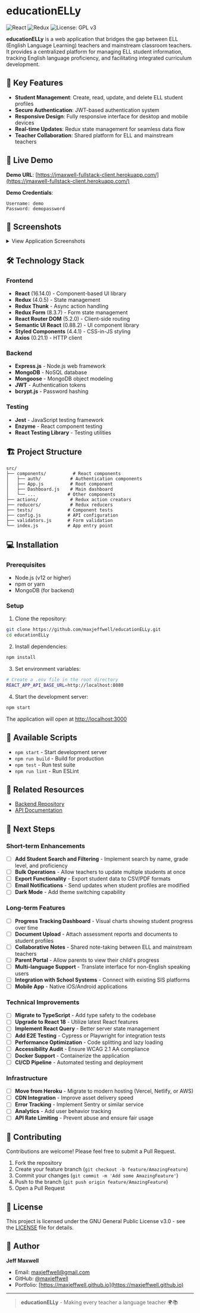 # educationELLy

![React](https://img.shields.io/badge/React-16.14.0-blue.svg?style=flat-square&logo=react)
![Redux](https://img.shields.io/badge/Redux-4.0.5-purple.svg?style=flat-square&logo=redux)
![License: GPL v3](https://img.shields.io/badge/License-GPLv3-blue.svg?style=flat-square)

**educationELLy** is a web application that bridges the gap between ELL (English Language Learning) teachers and mainstream classroom teachers. It provides a centralized platform for managing ELL student information, tracking English language proficiency, and facilitating integrated curriculum development.

## 🌟 Key Features

- **Student Management**: Create, read, update, and delete ELL student profiles
- **Secure Authentication**: JWT-based authentication system
- **Responsive Design**: Fully responsive interface for desktop and mobile devices
- **Real-time Updates**: Redux state management for seamless data flow
- **Teacher Collaboration**: Shared platform for ELL and mainstream teachers

## 🚀 Live Demo

**Demo URL**: [https://jmaxwell-fullstack-client.herokuapp.com/](https://jmaxwell-fullstack-client.herokuapp.com/)

**Demo Credentials**:

```
Username: demo
Password: demopassword
```

## 📸 Screenshots

<details>
<summary>View Application Screenshots</summary>

### Desktop Views

- [Landing Page](https://gyazo.com/e98b1d2276640f2cb0a54adee95896c2)
- [Login Page](https://gyazo.com/2d67665682bed2ed50fad959e1b6f26f)
- [Registration Page](https://gyazo.com/ed654f3e775d938c17018d9bb540ffa1)
- [Instructor Dashboard](https://gyazo.com/9edd9b0e825a85b5b4c6f30a1e277f70)
- [Student List](https://gyazo.com/3bedb6168f8df87c6777ef2285418882)
- [Update Student](https://gyazo.com/489ca40991dbdb5227b7a4814448d1a9)
- [Create Student](https://gyazo.com/504eb28443de1f891f0a3d267649b4c7)
- [Delete Confirmation](https://gyazo.com/6559db4cf59b06e47d00c81b04192ec2)

### Mobile Views

- [Mobile Landing](https://gyazo.com/9d94bf0e1eda5b7f2aa34806d781101e)
- [Mobile Login](https://gyazo.com/752835350a1245d984441da9bc1b18bf)
- [Mobile Registration](https://gyazo.com/7f1a30a7ac45cd2838a6a863df2f707f)
- [Mobile Student Card](https://gyazo.com/f424c97ceed872696aed619f4b8af006)
- [Mobile Update Student](https://gyazo.com/53e57d7b52365af84cbeab01ec67e934)

</details>

## 🛠️ Technology Stack

### Frontend

- **React** (16.14.0) - Component-based UI library
- **Redux** (4.0.5) - State management
- **Redux Thunk** - Async action handling
- **Redux Form** (8.3.7) - Form state management
- **React Router DOM** (5.2.0) - Client-side routing
- **Semantic UI React** (0.88.2) - UI component library
- **Styled Components** (4.4.1) - CSS-in-JS styling
- **Axios** (0.21.1) - HTTP client

### Backend

- **Express.js** - Node.js web framework
- **MongoDB** - NoSQL database
- **Mongoose** - MongoDB object modeling
- **JWT** - Authentication tokens
- **bcrypt.js** - Password hashing

### Testing

- **Jest** - JavaScript testing framework
- **Enzyme** - React component testing
- **React Testing Library** - Testing utilities

## 🏗️ Project Structure

```
src/
├── components/          # React components
│   ├── auth/           # Authentication components
│   ├── App.js          # Root component
│   ├── Dashboard.js    # Main dashboard
│   └── ...            # Other components
├── actions/            # Redux action creators
├── reducers/           # Redux reducers
├── tests/             # Component tests
├── config.js          # API configuration
├── validators.js      # Form validation
└── index.js           # App entry point
```

## 💻 Installation

### Prerequisites

- Node.js (v12 or higher)
- npm or yarn
- MongoDB (for backend)

### Setup

1. Clone the repository:

```bash
git clone https://github.com/maxjeffwell/educationELLy.git
cd educationELLy
```

2. Install dependencies:

```bash
npm install
```

3. Set environment variables:

```bash
# Create a .env file in the root directory
REACT_APP_API_BASE_URL=http://localhost:8080
```

4. Start the development server:

```bash
npm start
```

The application will open at [http://localhost:3000](http://localhost:3000)

## 📝 Available Scripts

- `npm start` - Start development server
- `npm run build` - Build for production
- `npm test` - Run test suite
- `npm run lint` - Run ESLint

## 🔗 Related Resources

- [Backend Repository](https://github.com/maxjeffwell/full-stack-capstone-server)
- [API Documentation](https://documenter.getpostman.com/view/4941848/S1Lu29ZF)

## 🚧 Next Steps

### Short-term Enhancements

- [ ] **Add Student Search and Filtering** - Implement search by name, grade level, and proficiency
- [ ] **Bulk Operations** - Allow teachers to update multiple students at once
- [ ] **Export Functionality** - Export student data to CSV/PDF formats
- [ ] **Email Notifications** - Send updates when student profiles are modified
- [ ] **Dark Mode** - Add theme switching capability

### Long-term Features

- [ ] **Progress Tracking Dashboard** - Visual charts showing student progress over time
- [ ] **Document Upload** - Attach assessment reports and documents to student profiles
- [ ] **Collaborative Notes** - Shared note-taking between ELL and mainstream teachers
- [ ] **Parent Portal** - Allow parents to view their child's progress
- [ ] **Multi-language Support** - Translate interface for non-English speaking users
- [ ] **Integration with School Systems** - Connect with existing SIS platforms
- [ ] **Mobile App** - Native iOS/Android applications

### Technical Improvements

- [ ] **Migrate to TypeScript** - Add type safety to the codebase
- [ ] **Upgrade to React 18** - Utilize latest React features
- [ ] **Implement React Query** - Better server state management
- [ ] **Add E2E Testing** - Cypress or Playwright for integration tests
- [ ] **Performance Optimization** - Code splitting and lazy loading
- [ ] **Accessibility Audit** - Ensure WCAG 2.1 AA compliance
- [ ] **Docker Support** - Containerize the application
- [ ] **CI/CD Pipeline** - Automated testing and deployment

### Infrastructure

- [ ] **Move from Heroku** - Migrate to modern hosting (Vercel, Netlify, or AWS)
- [ ] **CDN Integration** - Improve asset delivery speed
- [ ] **Error Tracking** - Implement Sentry or similar service
- [ ] **Analytics** - Add user behavior tracking
- [ ] **API Rate Limiting** - Prevent abuse and ensure fair usage

## 🤝 Contributing

Contributions are welcome! Please feel free to submit a Pull Request.

1. Fork the repository
2. Create your feature branch (`git checkout -b feature/AmazingFeature`)
3. Commit your changes (`git commit -m 'Add some AmazingFeature'`)
4. Push to the branch (`git push origin feature/AmazingFeature`)
5. Open a Pull Request

## 📄 License

This project is licensed under the GNU General Public License v3.0 - see the [LICENSE](LICENSE) file for details.

## 👤 Author

**Jeff Maxwell**

- Email: [maxjeffwell@gmail.com](mailto:maxjeffwell@gmail.com)
- GitHub: [@maxjeffwell](https://github.com/maxjeffwell)
- Portfolio: [https://maxjeffwell.github.io](https://maxjeffwell.github.io)

---

> **educationELLy** - Making every teacher a language teacher 🌍📚
